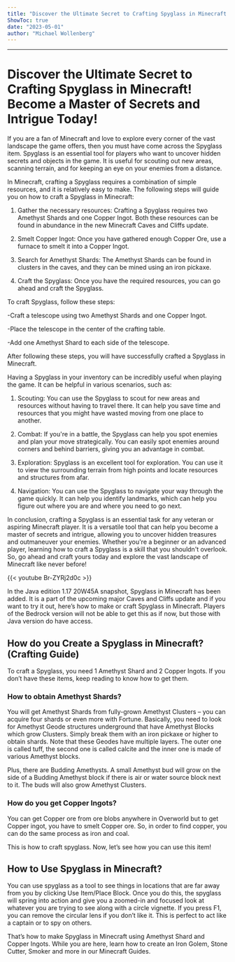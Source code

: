 ```yaml
---
title: "Discover the Ultimate Secret to Crafting Spyglass in Minecraft! Become a Master of Secrets and Intrigue Today!"
ShowToc: true 
date: "2023-05-01"
author: "Michael Wollenberg"
---
```

*****
# Discover the Ultimate Secret to Crafting Spyglass in Minecraft! Become a Master of Secrets and Intrigue Today! 

If you are a fan of Minecraft and love to explore every corner of the vast landscape the game offers, then you must have come across the Spyglass item. Spyglass is an essential tool for players who want to uncover hidden secrets and objects in the game. It is useful for scouting out new areas, scanning terrain, and for keeping an eye on your enemies from a distance. 

In Minecraft, crafting a Spyglass requires a combination of simple resources, and it is relatively easy to make. The following steps will guide you on how to craft a Spyglass in Minecraft: 

1. Gather the necessary resources: Crafting a Spyglass requires two Amethyst Shards and one Copper Ingot. Both these resources can be found in abundance in the new Minecraft Caves and Cliffs update. 

2. Smelt Copper Ingot: Once you have gathered enough Copper Ore, use a furnace to smelt it into a Copper Ingot. 

3. Search for Amethyst Shards: The Amethyst Shards can be found in clusters in the caves, and they can be mined using an iron pickaxe. 

4. Craft the Spyglass: Once you have the required resources, you can go ahead and craft the Spyglass. 

To craft Spyglass, follow these steps: 

-Craft a telescope using two Amethyst Shards and one Copper Ingot. 
 
-Place the telescope in the center of the crafting table. 

-Add one Amethyst Shard to each side of the telescope. 

After following these steps, you will have successfully crafted a Spyglass in Minecraft. 

Having a Spyglass in your inventory can be incredibly useful when playing the game. It can be helpful in various scenarios, such as:

1. Scouting: You can use the Spyglass to scout for new areas and resources without having to travel there. It can help you save time and resources that you might have wasted moving from one place to another. 

2. Combat: If you're in a battle, the Spyglass can help you spot enemies and plan your move strategically. You can easily spot enemies around corners and behind barriers, giving you an advantage in combat.

3. Exploration: Spyglass is an excellent tool for exploration. You can use it to view the surrounding terrain from high points and locate resources and structures from afar. 

4. Navigation: You can use the Spyglass to navigate your way through the game quickly. It can help you identify landmarks, which can help you figure out where you are and where you need to go next.

In conclusion, crafting a Spyglass is an essential task for any veteran or aspiring Minecraft player. It is a versatile tool that can help you become a master of secrets and intrigue, allowing you to uncover hidden treasures and outmaneuver your enemies. Whether you're a beginner or an advanced player, learning how to craft a Spyglass is a skill that you shouldn't overlook. So, go ahead and craft yours today and explore the vast landscape of Minecraft like never before!

{{< youtube Br-ZYRj2d0c >}} 



In the Java edition 1.17 20W45A snapshot, Spyglass in Minecraft has been added. It is a part of the upcoming major Caves and Cliffs update and if you want to try it out, here’s how to make or craft Spyglass in Minecraft. Players of the Bedrock version will not be able to get this as if now, but those with Java version do have access.
 
## How do you Create a Spyglass in Minecraft? (Crafting Guide)
 

 
To craft a Spyglass, you need 1 Amethyst Shard and 2 Copper Ingots. If you don’t have these items, keep reading to know how to get them.
 
### How to obtain Amethyst Shards?
 
You will get Amethyst Shards from fully-grown Amethyst Clusters – you can acquire four shards or even more with Fortune. Basically, you need to look for Amethyst Geode structures underground that have Amethyst Blocks which grow Clusters. Simply break them with an iron pickaxe or higher to obtain shards. Note that these Geodes have multiple layers. The outer one is called tuff, the second one is called calcite and the inner one is made of various Amethyst blocks.
 
Plus, there are Budding Amethysts. A small Amethyst bud will grow on the side of a Budding Amethyst block if there is air or water source block next to it. The buds will also grow Amethyst Clusters.
 
### How do you get Copper Ingots?
 
You can get Copper ore from ore blobs anywhere in Overworld but to get Copper ingot, you have to smelt Copper ore. So, in order to find copper, you can do the same process as iron and coal.
 
This is how to craft spyglass. Now, let’s see how you can use this item!
 
## How to Use Spyglass in Minecraft?
 
You can use spyglass as a tool to see things in locations that are far away from you by clicking Use Item/Place Block. Once you do this, the spyglass will spring into action and give you a zoomed-in and focused look at whatever you are trying to see along with a circle vignette. If you press F1, you can remove the circular lens if you don’t like it. This is perfect to act like a captain or to spy on others.
 
That’s how to make Spyglass in Minecraft using Amethyst Shard and Copper Ingots. While you are here, learn how to create an Iron Golem, Stone Cutter, Smoker and more in our Minecraft Guides.




